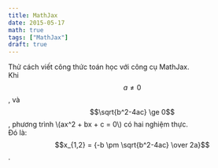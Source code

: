 ```yaml
---
title: MathJax
date: 2015-05-17
math: true
tags: ["MathJax"]
draft: true
---
```



Thử cách viết công thức toán học với công cụ MathJax.  
Khi $$a \ne 0$$, và $$\sqrt{b^2-4ac} \ge 0$$, phương trình \\(ax^2 + bx + c = 0\\) có hai nghiệm thực.  
Đó là:  
$$x_{1,2} = {-b \pm \sqrt{b^2-4ac} \over 2a}$$.
